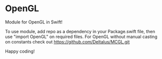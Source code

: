 # OpenGL
Module for OpenGL in Swift!

To use module, add repo as a dependency in your Package.swift file, then use "import OpenGL" on required files. For OpenGL without manual casting on constants check out https://github.com/Deltalus/MCGL.git

Happy coding!
